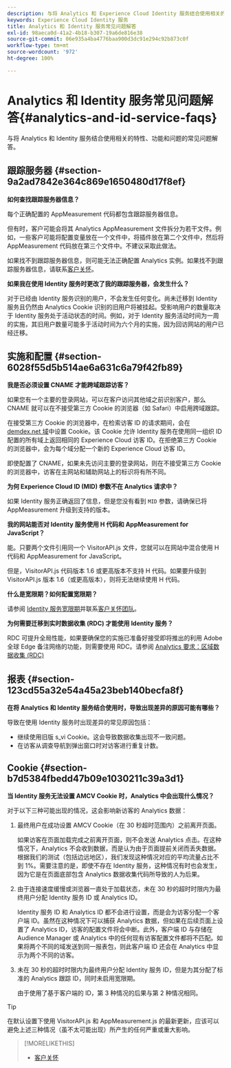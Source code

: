 ```yaml
---
description: 与将 Analytics 和 Experience Cloud Identity 服务结合使用相关的特性、功能和问题的常见问题解答。
keywords: Experience Cloud Identity 服务
title: Analytics 和 Identity 服务常见问题解答
exl-id: 98aeca0d-41a2-4b18-b307-19a6de816e38
source-git-commit: 06e935a4ba4776baa900d3dc91e294c92b873c0f
workflow-type: tm+mt
source-wordcount: '972'
ht-degree: 100%

---
```


# Analytics 和 Identity 服务常见问题解答{#analytics-and-id-service-faqs}

与将 Analytics 和 Identity 服务结合使用相关的特性、功能和问题的常见问题解答。

## 跟踪服务器 {#section-9a2ad7842e364c869e1650480d17f8ef}

**如何查找跟踪服务器信息？**

每个正确配置的 AppMeasurement 代码都包含跟踪服务器信息。

但有时，客户可能会将其 Analytics AppMeasurement 文件拆分为若干文件。例如，一些客户可能将配置变量放在一个文件中，将插件放在第二个文件中，然后将 AppMeasurement 代码放在第三个文件中。不建议采取此做法。

如果找不到跟踪服务器信息，则可能无法正确配置 Analytics 实例。如果找不到跟踪服务器信息，请联系[客户关怀](https://helpx.adobe.com/cn/marketing-cloud/contact-support.html)。

**如果我在使用 Identity 服务时更改了我的跟踪服务器，会发生什么？**

对于已经由 Identity 服务识别的用户，不会发生任何变化。尚未迁移到 Identity 服务且仍然由 Analytics Cookie 识别的旧用户将被挂起。受影响用户的数量取决于 Identity 服务处于活动状态的时间。例如，对于 Identity 服务活动时间为一周的实施，其旧用户数量可能多于活动时间为六个月的实施，因为回访网站的用户已经迁移。

## 实施和配置 {#section-6028f55d5b514ae6a631c6a79f42fb89}

**我是否必须设置 CNAME 才能跨域跟踪访客？**

如果您有一个主要的登录网站，可以在客户访问其他域之前识别客户，那么 CNAME 就可以在不接受第三方 Cookie 的浏览器（如 Safari）中启用跨域跟踪。

在接受第三方 Cookie 的浏览器中，在检索访客 ID 的请求期间，会在 [demdex.net 域](https://docs.adobe.com/content/help/zh-Hans/audience-manager/user-guide/reference/demdex-calls.html)中设置 Cookie。该 Cookie 允许 Identity 服务在使用同一组织 ID 配置的所有域上返回相同的 Experience Cloud 访客 ID。在拒绝第三方 Cookie 的浏览器中，会为每个域分配一个新的 Experience Cloud 访客 ID。

即使配置了 CNAME，如果未先访问主要的登录网站，则在不接受第三方 Cookie 的浏览器中，访客在主网站和辅助网站上的标识将有所不同。

**为何 Experience Cloud ID (MID) 参数不在 Analytics 请求中？**

如果 Identity 服务正确返回了信息，但是您没有看到 `MID` 参数，请确保已将 AppMeasurement 升级到支持的版本。

**我的网站能否对 Identity 服务使用 H 代码和 AppMeasurement for JavaScript？**

能。只要两个文件引用同一个 VisitorAPI.js 文件，您就可以在网站中混合使用 H 代码和 AppMeasurement for JavaScript。

但是，VisitorAPI.js 代码版本 1.6 或更高版本不支持 H 代码。如果要升级到 VisitorAPI.js 版本 1.6（或更高版本），则将无法继续使用 H 代码。

**什么是宽限期？如何配置宽限期？**

请参阅 [Identity 服务宽限期](../reference/analytics-reference/grace-period.md)并联系[客户关怀团队](https://helpx.adobe.com/marketing-cloud/contact-support.html)。

**为何需要迁移到实时数据收集 (RDC) 才能使用 Identity 服务？**

RDC 可提升全局性能，如果要确保您的实施已准备好接受即将推出的利用 Adobe 全球 Edge 备注网络的功能，则需要使用 RDC。请参阅 [Analytics 要求：区域数据收集 (RDC)](../reference/requirements.md#section-7d04bb013bc84a25bae3b148bc0ca25f)

## 报表 {#section-123cd55a32e54a45a23beb140becfa8f}

**在将 Analytics 和 Identity 服务结合使用时，导致出现差异的原因可能有哪些？**

导致在使用 Identity 服务时出现差异的常见原因包括：

* 继续使用旧版 s_vi Cookie。这会导致数据收集出现不一致问题。
* 在访客从调查导航到弹出窗口时对访客进行重复计数。

## Cookie {#section-b7d5384fbedd47b09e1030211c39a3d1}

**当 Identity 服务无法设置 AMCV Cookie 时，Analytics 中会出现什么情况？**

对于以下三种可能出现的情况，这会影响新访客的 Analytics 数据：

1. 最终用户在成功设置 AMCV Cookie（在 30 秒超时范围内）之前离开页面。

   如果访客在页面加载完成之前离开页面，则不会发送 Analytics 点击。在这种情况下，Analytics 不会收到数据，而是认为由于页面提前关闭而丢失数据。根据我们的测试（包括边远地区），我们发现这种情况对应的平均流量占比不到 1%。需要注意的是，即使不存在 Identity 服务，这种情况有时也会发生，因为它是在页面底部包含 Analytics 数据收集代码所导致的人为后果。

1. 由于连接速度缓慢或浏览器一直处于加载状态，未在 30 秒的超时时限内为最终用户分配 Identity 服务 ID 或 Analytics ID。

   Identity 服务 ID 和 Analytics ID 都不会进行设置，而是会为访客分配一个客户端 ID。虽然在这种情况下可以捕获 Analytics 数据，但如果在后续页面上设置了 Analytics ID，访客的配置文件将会中断。此外，客户端 ID 与存储在 Audience Manager 或 Analytics 中的任何现有访客配置文件都将不匹配。如果将两个不同的域发送到同一报表包，则此客户端 ID 还会在 Analytics 中显示为两个不同的访客。

1. 未在 30 秒的超时时限内为最终用户分配 Identity 服务 ID，但是为其分配了标准的 Analytics 跟踪 ID，同时未启用宽限期。

   由于使用了基于客户端的 ID，第 3 种情况的后果与第 2 种情况相同。

>[!TIP]
>
>在默认设置下使用 VisitorAPI.js 和 AppMeasurement.js 的最新更新，应该可以避免上述三种情况（虽不太可能出现）所产生的任何严重或重大影响。

>[!MORELIKETHIS]
>
>* [客户关怀](https://helpx.adobe.com/marketing-cloud/contact-support.html)

